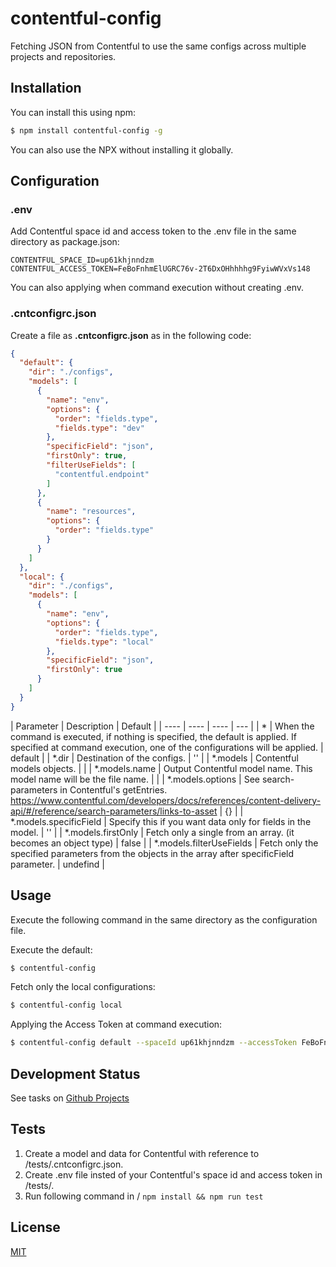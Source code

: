 # contentful-config

Fetching JSON from Contentful to use the same configs across multiple projects and repositories.

## Installation

You can install this using npm:

```bash
$ npm install contentful-config -g
```

You can also use the NPX without installing it globally.

## Configuration

### .env

Add Contentful space id and access token to the .env file in the same directory as package.json:

```env
CONTENTFUL_SPACE_ID=up61khjnndzm
CONTENTFUL_ACCESS_TOKEN=FeBoFnhmElUGRC76v-2T6DxOHhhhhg9FyiwWVxVs148
```

You can also applying when command execution without creating .env.

### .cntconfigrc.json

Create a file as **.cntconfigrc.json** as in the following code:

```json
{
  "default": {
    "dir": "./configs",
    "models": [
      {
        "name": "env",
        "options": {
          "order": "fields.type",
          "fields.type": "dev"
        },
        "specificField": "json",
        "firstOnly": true,
        "filterUseFields": [
          "contentful.endpoint"
        ]
      },
      {
        "name": "resources",
        "options": {
          "order": "fields.type"
        }
      }
    ]
  },
  "local": {
    "dir": "./configs",
    "models": [
      {
        "name": "env",
        "options": {
          "order": "fields.type",
          "fields.type": "local"
        },
        "specificField": "json",
        "firstOnly": true
      }
    ]
  }
}

```

| Parameter | Description | Default |
| ---- | ---- | ---- | --- |
| * | When the command is executed, if nothing is specified, the default is applied. If specified at command execution, one of the configurations will be applied. | default |
| *.dir | Destination of the configs. | '' |
| *.models | Contentful models objects. |  |
| *.models.name | Output Contentful model name. This model name will be the file name. |  |
| *.models.options | See search-parameters in Contentful's getEntries. https://www.contentful.com/developers/docs/references/content-delivery-api/#/reference/search-parameters/links-to-asset | {} |
| *.models.specificField | Specify this if you want data only for fields in the model. | '' |
| *.models.firstOnly | Fetch only a single from an array. (it becomes an object type) | false |
| *.models.filterUseFields | Fetch only the specified parameters from the objects in the array after specificField parameter. | undefind |

## Usage

Execute the following command in the same directory as the configuration file.

Execute the default:

```bash
$ contentful-config
```

Fetch only the local configurations:

```bash
$ contentful-config local
```

Applying the Access Token at command execution:

```bash
$ contentful-config default --spaceId up61khjnndzm --accessToken FeBoFnhmElUGRC76v-2T6DxOHhhhhg9FyiwWVxVs148
```

## Development Status

See tasks on [Github Projects](https://github.com/meta-mo/contentful-config/projects/1)

## Tests

1. Create a model and data for Contentful with reference to /tests/.cntconfigrc.json.
2. Create .env file insted of your Contentful's space id and access token in /tests/.
3. Run following command in / `npm install && npm run test`

## License

[MIT](LICENSE)
